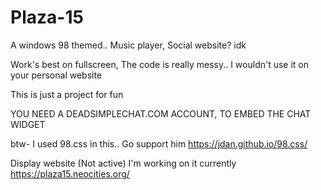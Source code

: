 # Plaza-15
A windows 98 themed.. Music player, Social website? idk

Work's best on fullscreen, The code is really messy.. I wouldn't use it on your personal website

This is just a project for fun

YOU NEED A DEADSIMPLECHAT.COM ACCOUNT, TO EMBED THE CHAT WIDGET

btw- I used 98.css in this.. Go support him 
https://jdan.github.io/98.css/

Display website (Not active) I'm working on it currently
https://plaza15.neocities.org/

